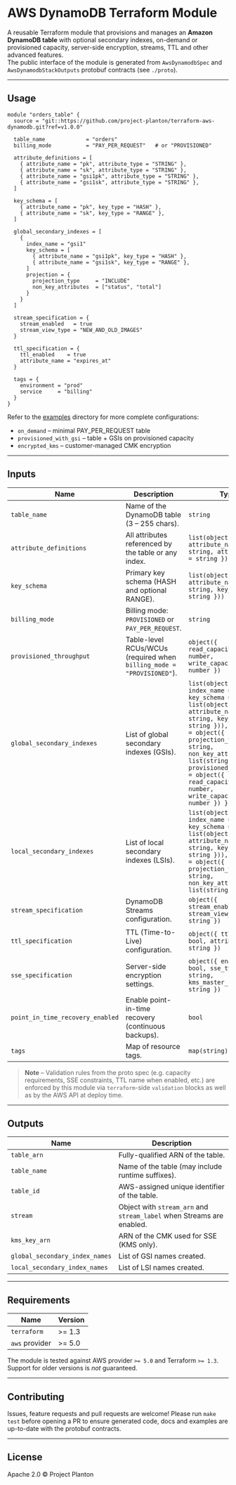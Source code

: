 # AWS DynamoDB Terraform Module

A reusable Terraform module that provisions and manages an **Amazon DynamoDB table** with optional secondary indexes, on-demand or provisioned capacity, server-side encryption, streams, TTL and other advanced features.  
The public interface of the module is generated from `AwsDynamodbSpec` and `AwsDynamodbStackOutputs` protobuf contracts (see `./proto`).

---

## Usage

```hcl
module "orders_table" {
  source = "git::https://github.com/project-planton/terraform-aws-dynamodb.git?ref=v1.0.0"

  table_name             = "orders"
  billing_mode           = "PAY_PER_REQUEST"   # or "PROVISIONED"

  attribute_definitions = [
    { attribute_name = "pk", attribute_type = "STRING" },
    { attribute_name = "sk", attribute_type = "STRING" },
    { attribute_name = "gsi1pk", attribute_type = "STRING" },
    { attribute_name = "gsi1sk", attribute_type = "STRING" },
  ]

  key_schema = [
    { attribute_name = "pk", key_type = "HASH" },
    { attribute_name = "sk", key_type = "RANGE" },
  ]

  global_secondary_indexes = [
    {
      index_name = "gsi1"
      key_schema = [
        { attribute_name = "gsi1pk", key_type = "HASH" },
        { attribute_name = "gsi1sk", key_type = "RANGE" },
      ]
      projection = {
        projection_type     = "INCLUDE"
        non_key_attributes  = ["status", "total"]
      }
    }
  ]

  stream_specification = {
    stream_enabled   = true
    stream_view_type = "NEW_AND_OLD_IMAGES"
  }

  ttl_specification = {
    ttl_enabled    = true
    attribute_name = "expires_at"
  }

  tags = {
    environment = "prod"
    service     = "billing"
  }
}
```

Refer to the [examples](./examples/) directory for more complete configurations:

* `on_demand` – minimal PAY_PER_REQUEST table
* `provisioned_with_gsi` – table + GSIs on provisioned capacity
* `encrypted_kms` – customer-managed CMK encryption

---

## Inputs

| Name | Description | Type | Default | Required |
|------|-------------|------|---------|:--------:|
| `table_name` | Name of the DynamoDB table (3 – 255 chars). | `string` | n/a | yes |
| `attribute_definitions` | All attributes referenced by the table or any index. | `list(object({ attribute_name = string, attribute_type = string }))` | n/a | yes |
| `key_schema` | Primary key schema (HASH and optional RANGE). | `list(object({ attribute_name = string, key_type = string }))` | n/a | yes |
| `billing_mode` | Billing mode: `PROVISIONED` or `PAY_PER_REQUEST`. | `string` | `PAY_PER_REQUEST` | no |
| `provisioned_throughput` | Table-level RCUs/WCUs (required when `billing_mode = "PROVISIONED"`). | `object({ read_capacity_units = number, write_capacity_units = number })` | `null` | conditional |
| `global_secondary_indexes` | List of global secondary indexes (GSIs). | `list(object({ index_name = string, key_schema = list(object({ attribute_name = string, key_type = string })), projection = object({ projection_type = string, non_key_attributes = list(string) }), provisioned_throughput = object({ read_capacity_units = number, write_capacity_units = number }) }))` | `[]` | no |
| `local_secondary_indexes` | List of local secondary indexes (LSIs). | `list(object({ index_name = string, key_schema = list(object({ attribute_name = string, key_type = string })), projection = object({ projection_type = string, non_key_attributes = list(string) }) }))` | `[]` | no |
| `stream_specification` | DynamoDB Streams configuration. | `object({ stream_enabled = bool, stream_view_type = string })` | `{ stream_enabled = false, stream_view_type = null }` | no |
| `ttl_specification` | TTL (Time-to-Live) configuration. | `object({ ttl_enabled = bool, attribute_name = string })` | `{ ttl_enabled = false, attribute_name = null }` | no |
| `sse_specification` | Server-side encryption settings. | `object({ enabled = bool, sse_type = string, kms_master_key_id = string })` | `{ enabled = false, sse_type = null, kms_master_key_id = null }` | no |
| `point_in_time_recovery_enabled` | Enable point-in-time recovery (continuous backups). | `bool` | `false` | no |
| `tags` | Map of resource tags. | `map(string)` | `{}` | no |

> **Note** – Validation rules from the proto spec (e.g. capacity requirements, SSE constraints, TTL name when enabled, etc.) are enforced by this module via `terraform`-side `validation` blocks as well as by the AWS API at deploy time.

---

## Outputs

| Name | Description |
|------|-------------|
| `table_arn` | Fully-qualified ARN of the table. |
| `table_name` | Name of the table (may include runtime suffixes). |
| `table_id` | AWS-assigned unique identifier of the table. |
| `stream` | Object with `stream_arn` and `stream_label` when Streams are enabled. |
| `kms_key_arn` | ARN of the CMK used for SSE (KMS only). |
| `global_secondary_index_names` | List of GSI names created. |
| `local_secondary_index_names` | List of LSI names created. |

---

## Requirements

| Name | Version |
|------|---------|
| `terraform` | >= 1.3 |
| `aws` provider | >= 5.0 |

The module is tested against AWS provider `>= 5.0` and Terraform `>= 1.3`.  
Support for older versions is *not* guaranteed.

---

## Contributing

Issues, feature requests and pull requests are welcome! Please run `make test` before opening a PR to ensure generated code, docs and examples are up-to-date with the protobuf contracts.

---

## License

Apache 2.0 © Project Planton